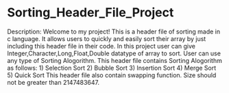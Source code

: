 # Sorting_Header_File_Project

Description:
Welcome to my project! This is a header file of sorting made in c language.
It allows users to quickly and easily sort their array by just including this header file in their code.
In this project user can give Integer,Character,Long,Float,Double datatype of array to sort.
User can use any type of Sorting Alogorithm.
This header file contains Sorting Alogorithm as follows:
    1) Selection Sort
    2) Bubble Sort
    3) Insertion Sort
    4) Merge Sort
    5) Quick Sort
This header file also contain swapping function.
Size should not be greater than 2147483647.
